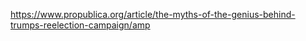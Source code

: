 
https://www.propublica.org/article/the-myths-of-the-genius-behind-trumps-reelection-campaign/amp


